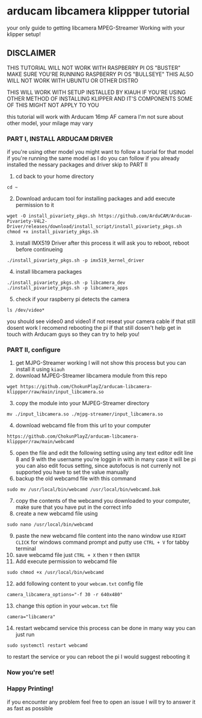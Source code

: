 
# arducam libcamera klippper tutorial
your only guide to getting libcamera MPEG-Streamer Working with your klipper setup!

## DISCLAIMER
THIS TUTORIAL WILL NOT WORK WITH RASPBERRY PI OS "BUSTER"
MAKE SURE YOU'RE RUNNING RASPBERRY PI OS "BULLSEYE"
THIS ALSO WILL NOT WORK WITH UBUNTU OR OTHER DISTRO

THIS WILL WORK WITH SETUP INSTALLED BY KIAUH
IF YOU'RE USING OTHER METHOD OF INSTALLING KLIPPER AND IT'S COMPONENTS
SOME OF THIS MIGHT NOT APPLY TO YOU

this tutorial will work with Arducam 16mp AF camera
I'm not sure about other model, your milage may vary

### PART I, INSTALL ARDUCAM DRIVER
if you're using other model you might want to follow a tuorial for that model if you're running the same model as I do you can follow if you already installed the nessary packages and driver skip to PART II

1. cd back to your home directory
```
cd ~
```
2. Download arducam tool for installing packages and add execute permission to it
```
wget -O install_pivariety_pkgs.sh https://github.com/ArduCAM/Arducam-Pivariety-V4L2-Driver/releases/download/install_script/install_pivariety_pkgs.sh
chmod +x install_pivariety_pkgs.sh
```
3. install IMX519 Driver
after this process it will ask you to reboot, reboot before continueing
```
./install_pivariety_pkgs.sh -p imx519_kernel_driver
```
4. install libcamera packages
```
./install_pivariety_pkgs.sh -p libcamera_dev
./install_pivariety_pkgs.sh -p libcamera_apps
```
5. check if your raspberry pi detects the camera
```
ls /dev/video*
```
you should see video0 and video1
if not reseat your camera cable if that still dosent work I recomend rebooting the pi
if that still dosen't help get in touch with Arducam guys so they can try to help you!

### PART II, configure 
1. get MJPG-Streamer working
I will not show this process but you can install it using `kiauh`
2. download MJPEG-Streamer libcamera module from this repo
```
wget https://github.com/ChokunPlayZ/arducam-libcamera-klippper/raw/main/input_libcamera.so
```
3. copy the module into your MJPEG-Streamer directory
```
mv ./input_libcamera.so ./mjpg-streamer/input_libcamera.so
```
4. download webcamd file from this url to your computer
```
https://github.com/ChokunPlayZ/arducam-libcamera-klippper/raw/main/webcamd
```
5. open the file and edit the following setting using any text editor
edit line 8 and 9 with the username you're loggin in with in many case it will be pi
you can also edit focus setting, since autofocus is not currenly not supported you have to set the value manually
6. backup the old webcamd file with this command
```
sudo mv /usr/local/bin/webcamd /usr/local/bin/webcamd.bak
```
7. copy the contents of the webcamd you downloaded to your computer, make sure that you have put in the correct info
8. create a new webcamd file using
```
sudo nano /usr/local/bin/webcamd
```
9. paste the new webcamd file content into the nano window
 use `RIGHT CLICK` for windows command prompt and putty
 use `CTRL + V` for tabby terminal 
 10. save webcamd file
 just `CTRL + X` then `Y` then `ENTER`
 11. Add execute permission to webcamd file
 ```
 sudo chmod +x /usr/local/bin/webcamd
 ```
 12. add following content to your `webcam.txt` config file
```
camera_libcamera_options="-f 30 -r 640x480"
```
13. change this option in your `webcam.txt` file
```
camera="libcamera"
```
 14. restart webcamd service
 this process can be done in many way
 you can just run
 ```
 sudo systemctl restart webcamd
 ```
 to restart the service or you can reboot the pi
 I would suggest rebooting it
  ### Now you're set!
  ### Happy Printing!
  if you encounter any problem feel free to open an issue I will try to answer it as fast as possible
